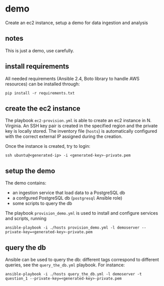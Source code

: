 # demo
Create an ec2 instance, setup a demo for data ingestion and analysis

## notes

This is just a demo, use carefully.

## install requirements

All needed requirements (Ansible 2.4, Boto library to handle AWS resources) can
be installed through:
```
pip install -r requirements.txt
```

## create the ec2 instance

The playbook `ec2-provision.yml` is able to create an ec2 instance in N. Virginia.
An SSH key pair is created in the specified region and the private key is locally
stored. The inventory file (`hosts`) is automatically configured with the correct
external IP assigned during the creation.

Once the instance is created, try to login:
```
ssh ubuntu@<generated-ip> -i <generated-key>-private.pem
```

## setup the demo

The demo contains:
* an ingestion service that load data to a PostgreSQL db
* a confgured PostgreSQL db (`postgresql` Ansible role)
* some scripts to query the db

The playbook `provision_demo.yml` is used to install and configure services and
scripts, running
```
ansible-playbook -i ./hosts provision_demo.yml -l demoserver --private-key=<generated-key>-private.pem
```

## query the db

Ansible can be used to query the db: different tags correspond to different
queries, see the `query_the_db.yml` playbook. For instance:
```
ansible-playbook -i ./hosts query_the_db.yml -l demoserver -t question_1 --private-key=<generated-key>-private.pem
```
